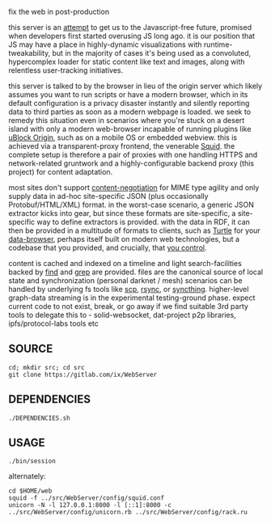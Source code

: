 fix the web in post-production

this server is an [attempt](http://suckless.org/philosophy/) to get us to the Javascript-free future, promised when developers first started overusing JS long ago. it is our position that JS may have a place in highly-dynamic visualizations with runtime-tweakability, but in the majority of cases it's being used as a convoluted, hypercomplex loader for static content like text and images, along with relentless user-tracking initiatives.

this server is talked to by the browser in lieu of the origin server which likely assumes you want to run scripts or have a modern browser, which in its default configuration is a privacy disaster instantly and silently reporting data to third parties as soon as a modern webpage is loaded. we seek to remedy this situation even in scenarios where you're stuck on a desert island with only a modern web-browser incapable of running plugins like [uBlock Origin](https://github.com/gorhill/uBlock), such as on a mobile OS or embedded webview. this is achieved via a transparent-proxy frontend, the venerable [Squid](http://www.squid-cache.org/). the complete setup is therefore a pair of proxies with one handling HTTPS and network-related gruntwork and a highly-configurable backend proxy (this project) for content adaptation.

most sites don't support [content-negotiation](https://www.w3.org/DesignIssues/Conneg) for MIME type agility and only supply data in ad-hoc site-specific JSON (plus occasionally Protobuf/HTML/XML) format. in the worst-case scenario, a generic JSON extractor kicks into gear, but since these formats are site-specific, a site-specific way to define extractors is provided. with the data in RDF, it can then be provided in a multitude of formats to clients, such as [Turtle](https://en.wikipedia.org/wiki/Turtle_(syntax)) for your [data-browser](https://github.com/solid/data-kitchen), perhaps itself built on modern web technologies, but a codebase that you provided, and crucially, that [you control](https://www.gnu.org/philosophy/keep-control-of-your-computing.en.html#content).

content is cached and indexed on a timeline and light search-facilities backed by [find](https://www.gnu.org/software/findutils/manual/html_mono/find.html) and [grep](https://www.gnu.org/software/grep/manual/grep.html) are provided. files are the canonical source of local state and synchronization (personal darknet / mesh) scenarios can be handled by underlying fs tools like [scp](https://github.com/openssh/openssh-portable/blob/master/scp.c), [rsync](https://wiki.archlinux.org/index.php/Rsync), or [syncthing](https://syncthing.net/). higher-level graph-data streaming is in the experimental testing-ground phase. expect current code to not exist, break, or go away if we find suitable 3rd party tools to delegate this to - solid-websocket, dat-project p2p libraries, ipfs/protocol-labs tools etc

## SOURCE
    cd; mkdir src; cd src
    git clone https://gitlab.com/ix/WebServer

## DEPENDENCIES

    ./DEPENDENCIES.sh

## USAGE

    ./bin/session

alternately:

    cd $HOME/web
    squid -f ../src/WebServer/config/squid.conf
    unicorn -N -l 127.0.0.1:8000 -l [::1]:8000 -c ../src/WebServer/config/unicorn.rb ../src/WebServer/config/rack.ru
